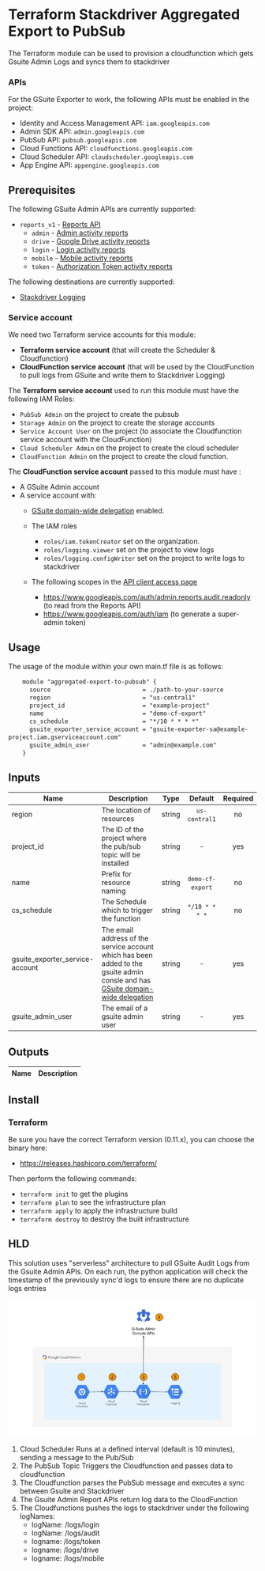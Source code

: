 # Terraform Stackdriver Aggregated Export to PubSub

The Terraform module can be used to provision a cloudfunction which gets Gsuite Admin Logs and syncs them to stackdriver

### APIs
For the GSuite Exporter to work, the following APIs must be enabled in the project:
- Identity and Access Management API: `iam.googleapis.com`
- Admin SDK API: `admin.googleapis.com`
- PubSub API: `pubsub.googleapis.com`
- Cloud Functions API: `cloudfunctions.googleapis.com`
- Cloud Scheduler API: `cloudscheduler.googleapis.com`
- App Engine API: `appengine.googleapis.com`


## Prerequisites 

The following GSuite Admin APIs are currently supported:

- `reports_v1` - [Reports API](https://developers.google.com/admin-sdk/reports/v1/get-start/getting-started)
    - `admin` - [Admin activity reports](https://developers.google.com/admin-sdk/reports/v1/guides/manage-audit-admin.html)
    - `drive` - [Google Drive activity reports](https://developers.google.com/admin-sdk/reports/v1/guides/manage-audit-drive.html)
    - `login` - [Login activity reports](https://developers.google.com/admin-sdk/reports/v1/guides/manage-audit-login.html)
    - `mobile` - [Mobile activity reports](https://developers.google.com/admin-sdk/reports/v1/guides/manage-audit-mobile.html)
    - `token` - [Authorization Token activity reports](https://developers.google.com/admin-sdk/reports/v1/guides/manage-audit-tokens.html)


The following destinations are currently supported:
- [Stackdriver Logging](https://cloud.google.com/logging/docs/)

### Service account
We need two Terraform service accounts for this module:
* **Terraform service account** (that will create the Scheduler & Cloudfunction)
* **CloudFunction service account** (that will be used by the CloudFunction to pull logs from GSuite and write them to Stackdriver Logging)

The **Terraform service account** used to run this module must have the following IAM Roles:
- `PubSub Admin` on the project to create the pubsub
- `Storage Admin` on the project to create the storage accounts
- `Service Account User` on the project (to associate the Cloudfunction service account with the CloudFunction)
- `Cloud Scheduler Admin` on the project to create the cloud scheduler
- `CloudFunction Admin` on the project to create the cloud function.

The **CloudFunction service account** passed to this module must have :
- A GSuite Admin account
- A service account with:
  * [GSuite domain-wide delegation](https://developers.google.com/admin-sdk/reports/v1/guides/delegation) enabled.
  * The IAM roles
    - `roles/iam.tokenCreator` set on the organization.
    - `roles/logging.viewer` set on the project to view logs
    - `roles/logging.configWriter` set on the project to write logs to stackdriver


  * The following scopes in the [API client access page](https://admin.google.com/AdminHome?chromeless=1#OGX:ManageOauthClients)
    - https://www.googleapis.com/auth/admin.reports.audit.readonly (to read from the Reports API)
    - https://www.googleapis.com/auth/iam (to generate a super-admin token)

## Usage
The usage of the module within your own main.tf file is as follows:

```hcl
    module "aggregated-export-to-pubsub" {
      source                          = ./path-to-your-source
      region                          = "us-central1"
      project_id                      = "example-project"
      name                            = "demo-cf-export"
      cs_schedule                     = "*/10 * * * *"
      gsuite_exporter_service_account = "gsuite-exporter-sa@example-project.iam.gserviceaccount.com"
      gsuite_admin_user               = "admin@example.com"
    }
```

## Inputs

| Name | Description | Type | Default | Required |
|------|-------------|:----:|:-----:|:-----:|
| region | The location of resources | string | `us-central1` | no |
| project_id |The ID of the project where the pub/sub topic will be installed  | string | - | yes |
| name | Prefix for resource naming | string | `demo-cf-export` | no |
| cs_schedule| The Schedule which to trigger the function | string | `*/10 * * * *` | no |
| gsuite_exporter_service-account| The email address of the service account which has been added to the gsuite admin consle and has [GSuite domain-wide delegation](https://developers.google.com/admin-sdk/reports/v1/guides/delegation)  | string | - | yes |
| gsuite_admin_user | The email of a gsuite admin user | string | - | yes |


## Outputs

| Name | Description |
|------|-------------|


## Install

### Terraform
Be sure you have the correct Terraform version (0.11.x), you can choose the binary here:
- https://releases.hashicorp.com/terraform/

Then perform the following commands:

- `terraform init` to get the plugins
- `terraform plan` to see the infrastructure plan
- `terraform apply` to apply the infrastructure build
- `terraform destroy` to destroy the built infrastructure


## HLD

This solution uses "serverless" architecture to pull GSuite Audit Logs from the Gsuite Admin APIs.  On each run, the python application will check the timestamp of the previously sync'd logs to ensure there are no duplicate logs entries


![HLD](./img/GSuite-LogSync-CFN.png)

1. Cloud Scheduler Runs at a defined interval (default is 10 minutes), sending a message to the Pub/Sub
2. The PubSub Topic Triggers the Cloudfunction and passes data to cloudfunction
3. The Cloudfunction parses the PubSub message and executes a sync between Gsuite and Stackdriver
4. The Gsuite Admin Report APIs return log data to the CloudFunction
5. The Cloudfunctions pushes the logs to stackdriver under the following logNames:
    - logName: /logs/login
    - logName: /logs/audit
    - logname: /logs/token
    - logname: /logs/drive
    - logname: /logs/mobile